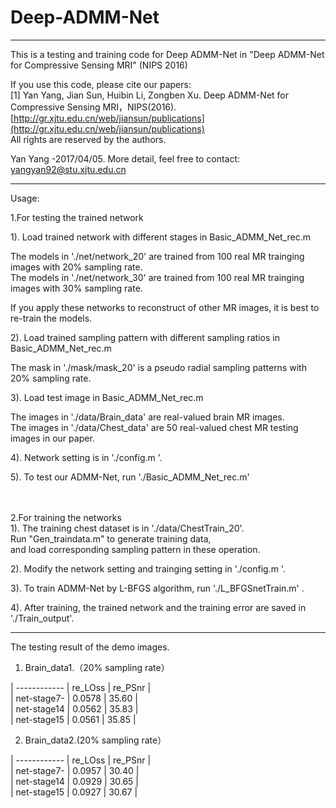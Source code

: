 ﻿# Deep-ADMM-Net

***********************************************************************************************************

This is a testing and training code for Deep ADMM-Net in "Deep ADMM-Net for Compressive Sensing MRI" (NIPS 2016)<br>
 
If you use this code, please cite our papers:<br>
[1] Yan Yang, Jian Sun, Huibin Li, Zongben Xu. Deep ADMM-Net for Compressive Sensing MRI，NIPS(2016).<br>
[http://gr.xjtu.edu.cn/web/jiansun/publications](http://gr.xjtu.edu.cn/web/jiansun/publications) <br>
All rights are reserved by the authors.<br>

Yan Yang -2017/04/05. More detail, feel free to contact: yangyan92@stu.xjtu.edu.cn<br>


***********************************************************************************************************



Usage:<br>

1.For testing the trained network <br>

1). Load trained network with different stages in Basic_ADMM_Net_rec.m<br>

   The models in './net/network_20' are trained from 100 real MR trainging images with 20% sampling rate. <br>
   The models in './net/network_30' are trained from 100 real MR trainging images with 30% sampling rate.<br>
   
   If you apply these networks to  reconstruct of other MR images, it is best to re-train the models.<br>

2). Load trained sampling pattern with different sampling ratios in Basic_ADMM_Net_rec.m<br>

   The mask in './mask/mask_20' is a pseudo radial sampling patterns with 20% sampling rate.<br>
   
3). Load test image  in Basic_ADMM_Net_rec.m<br>

   The images in './data/Brain_data' are real-valued brain MR images.<br>
   The images in './data/Chest_data' are 50 real-valued chest MR testing images in our paper.<br>

4). Network setting is in  './config.m '.<br>

5). To test our ADMM-Net, run './Basic_ADMM_Net_rec.m'<br>


<br>
<br>
2.For training the networks<br>
1). The training chest dataset is in './data/ChestTrain_20'.<br>
    Run "Gen_traindata.m" to generate training data, <br>
    and load  corresponding sampling pattern in these operation. <br>

2). Modify the network setting and trainging setting in  './config.m '.<br>

3). To train ADMM-Net by L-BFGS algorithm, run './L_BFGSnetTrain.m' . <br>

4). After training, the trained network and the training error are saved in './Train_output'.<br>



***********************************************************************************************************
 
The testing result of the demo images.

1) Brain_data1.（20% sampling rate）

| ------------ |  re_LOss  |  re_PSnr  |  <br>
|  net-stage7- |  0.0578   |  35.60    |  <br>
|  net-stage14 |  0.0562   |  35.83    |  <br>
|  net-stage15 |  0.0561   |  35.85    |  <br>


2) Brain_data2.(20% sampling rate）

| ------------ |  re_LOss  |  re_PSnr  |  <br>
|  net-stage7- |  0.0957   |  30.40    |  <br>
|  net-stage14 |  0.0929   |  30.65    |  <br>
|  net-stage15 |  0.0927   |  30.67    |  <br>





